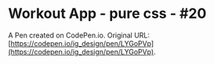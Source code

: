 # Workout App - pure css - #20

A Pen created on CodePen.io. Original URL: [https://codepen.io/ig_design/pen/LYGoPVp](https://codepen.io/ig_design/pen/LYGoPVp).


